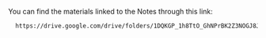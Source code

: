 You can find the materials linked to the Notes through this link:

```bash
  https://drive.google.com/drive/folders/1DQKGP_1h8TtO_GhNPrBK2Z3NOGJ8JiTF?usp=sharing
```
